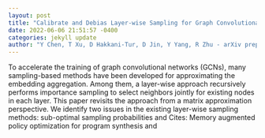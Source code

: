 ```yaml
--- 
layout: post 
title: "Calibrate and Debias Layer-wise Sampling for Graph Convolutional Networks" 
date: 2022-06-06 21:51:57 -0400 
categories: jekyll update 
author: "Y Chen, T Xu, D Hakkani-Tur, D Jin, Y Yang, R Zhu - arXiv preprint arXiv:2206.00583, 2022" 
--- 
```

To accelerate the training of graph convolutional networks (GCNs), many sampling-based methods have been developed for approximating the embedding aggregation. Among them, a layer-wise approach recursively performs importance sampling to select neighbors jointly for existing nodes in each layer. This paper revisits the approach from a matrix approximation perspective. We identify two issues in the existing layer-wise sampling methods: sub-optimal sampling probabilities and Cites: Memory augmented policy optimization for program synthesis and